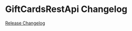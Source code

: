 # GiftCardsRestApi Changelog

[Release Changelog](https://github.com/spryker/gift-cards-rest-api/releases)
